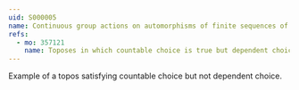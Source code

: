 ```yaml
---
uid: S000005
name: Continuous group actions on automorphisms of finite sequences of ordinals
refs:
  - mo: 357121
    name: Toposes in which countable choice is true but dependent choice isn't
---
```


Example of a topos satisfying countable choice but not dependent choice.
